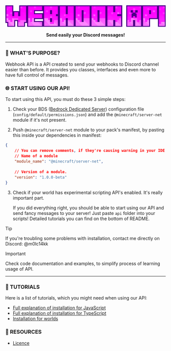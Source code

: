 <p align="center">
    <img src="assets/logo.png" alt="Webhook API" />
</p>

<p align="center">
    <b>Send easily your Discord messages!</b>
</p>

<hr />

### 🔎 WHAT'S PURPOSE?

Webhook API is a API created to send your webhooks to Discord channel easier than before. It provides you classes, interfaces and even more to have full control of messages.

### 🌐 START USING OUR API!

To start using this API, you must do these 3 simple steps:

1. Check your BDS ([Bedrock Dedicated Server](https://www.minecraft.net/en-us/download/server/bedrock)) configuration file (`config/default/permissions.json`) and add the `@minecraft/server-net` module if it's not present.

2. Push `@minecraft/server-net` module to your pack's manifest, by pasting this inside your dependencies in manifest:
```json
{
    // You can remove comments, if they're causing warning in your IDE.
    // Name of a module
    "module_name": "@minecraft/server-net",

    // Version of a module.
    "version": "1.0.0-beta"
}
```

3. Check if your world has experimental scripting API's enabled. It's really important part.

    If you did everything right, you should be able to start using our API and send fancy messages to your server! Just paste `api` folder into your scripts! Detailed tutorials you can find on the bottom of README.

> [!TIP]
> If you're troubling some problems with installation, contact me directly on Discord: @m0lc14kk

> [!IMPORTANT]
> Check code documentation and examples, to simplify process of learning usage of API.

<hr />

### 📢 TUTORIALS

Here is a list of tutorials, which you might need when using our API:

- [Full explanation of installation for JavaScript](./docs/js-installation.md)
- [Full explanation of installation for TypeScript](./docs/ts-installation.md)
- [Installation for worlds]()

### 📌 RESOURCES

- [Licence](./docs/licence.md)